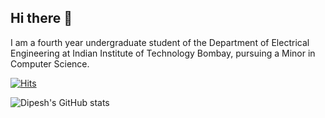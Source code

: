 ## Hi there 👋

<!--
**Dipeshtamboli/Dipeshtamboli** is a ✨ _special_ ✨ repository because its `README.md` (this file) appears on your GitHub profile.

Here are some ideas to get you started:

- 🔭 I’m currently working on ...
- 🌱 I’m currently learning ...
- 👯 I’m looking to collaborate on ...
- 🤔 I’m looking for help with ...
- 💬 Ask me about ...
- 📫 How to reach me: ...
- 😄 Pronouns: ...
- ⚡ Fun fact: ...
-->
I am a fourth year undergraduate student of the Department of Electrical Engineering at Indian Institute of Technology Bombay, pursuing a Minor in Computer Science.

<!-- [![Hits](https://hits.seeyoufarm.com/api/count/incr/badge.svg?url=https%3A%2F%2Fgithub.com%2FDipeshtamboli&count_bg=%2379C83D&title_bg=%23555555&icon=&icon_color=%23E7E7E7&title=hits&edge_flat=false)](https://hits.seeyoufarm.com) -->
[![Hits](https://hits.seeyoufarm.com/api/count/incr/badge.svg?url=https%3A%2F%2Fgithub.com%2FDipeshtamboli&count_bg=%2379C83D&title_bg=%23555555&icon=github.svg&icon_color=%23E7E7E7&title=Profile+views&edge_flat=false)](https://hits.seeyoufarm.com)

![Dipesh's GitHub stats](https://github-readme-stats.vercel.app/api?username=dipeshtamboli&show_icons=true&theme=radical)


<!-- [![Readme Card](https://github-readme-stats.vercel.app/api/pin/?username=Dipeshtamboli&repo=domain-shift)](https://github.com/Dipeshtamboli/domain-shift) -->


<!-- [![Top Langs](https://github-readme-stats.vercel.app/api/top-langs/?username=Dipeshtamboli)](https://github.com/Dipeshtamboli) -->

<!-- [![Dipesh Tamboli's wakatime stats](https://github-readme-stats.vercel.app/api/wakatime?username=Dipeshtamboli)](https://github.com/Dipeshtamboli) -->


